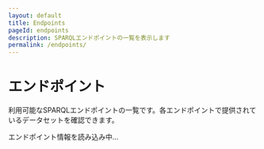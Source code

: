 ```yaml
---
layout: default
title: Endpoints
pageId: endpoints
description: SPARQLエンドポイントの一覧を表示します
permalink: /endpoints/
---
```


<div class="p-hero">
  <h1 class="p-hero__title">エンドポイント</h1>
  <p class="p-hero__description">利用可能なSPARQLエンドポイントの一覧です。各エンドポイントで提供されているデータセットを確認できます。</p>
</div>

<div id="loading" class="p-loading">
  <p>エンドポイント情報を読み込み中...</p>
</div>

<div id="error" class="p-error" style="display: none;">
  <p>エンドポイントの読み込みに失敗しました。</p>
</div>

<div id="endpoints-list" style="display: none;">
  <!-- エンドポイント一覧がここに動的に生成されます -->
</div>

<script>
document.addEventListener('DOMContentLoaded', function() {
  loadEndpoints();
});

async function loadEndpoints() {
  const loadingEl = document.getElementById('loading');
  const errorEl = document.getElementById('error');
  const listEl = document.getElementById('endpoints-list');
  
  try {
    // temp-endpoints.json からエンドポイント情報を読み込み（テンポラリファイル）
    // 将来的にはAPIエンドポイントに変更予定
    const baseUrl = window.SITE_BASE_URL || '';
    const response = await fetch(`${baseUrl}/assets/data/temp-endpoints.json`);
    if (!response.ok) {
      throw new Error('Failed to fetch endpoints list');
    }
    
    const endpoints = await response.json();
    
    loadingEl.style.display = 'none';
    
    if (!endpoints || endpoints.length === 0) {
      errorEl.innerHTML = '<p>エンドポイント情報が見つかりませんでした。</p>';
      errorEl.style.display = 'block';
      return;
    }
    
    renderEndpoints(endpoints);
    listEl.style.display = 'block';
    
  } catch (error) {
    console.error('Error loading endpoints:', error);
    loadingEl.style.display = 'none';
    errorEl.innerHTML = `
      <p>エンドポイントの読み込みに失敗しました。</p>
      <p>エラー: ${error.message}</p>
    `;
    errorEl.style.display = 'block';
  }
}

function renderEndpoints(endpoints) {
  const listEl = document.getElementById('endpoints-list');
  const baseUrl = window.SITE_BASE_URL || '';
  
  // 統計情報を計算
  const totalEndpoints = endpoints.length;
  const totalDatasets = endpoints.reduce((sum, endpoint) => sum + endpoint.dataset.length, 0);
  const avgDatasetsPerEndpoint = Math.round(totalDatasets / totalEndpoints * 10) / 10;
  
  // 統計セクションのHTML（FLOCSSクラス使用）
  const statsHtml = `
    <div class="p-endpoint-stats">
      <h3>エンドポイント統計</h3>
      <div class="p-endpoint-stats__grid">
        <div class="p-endpoint-stats__item">
          <span class="p-endpoint-stats__number">${totalEndpoints}</span>
          <div class="p-endpoint-stats__label">総エンドポイント数</div>
        </div>
        <div class="p-endpoint-stats__item">
          <span class="p-endpoint-stats__number">${totalDatasets}</span>
          <div class="p-endpoint-stats__label">総データセット数</div>
        </div>
        <div class="p-endpoint-stats__item">
          <span class="p-endpoint-stats__number">${avgDatasetsPerEndpoint}</span>
          <div class="p-endpoint-stats__label">平均データセット数/EP</div>
        </div>
      </div>
    </div>
  `;
  
  // エンドポイントカードのHTML（FLOCSSクラス使用）
  const endpointsHtml = endpoints.map(endpoint => `
    <div class="p-endpoint__card">
      <div class="p-endpoint__header">
        <h3>${endpoint.id}</h3>
        <div class="p-endpoint__id">endpoint: ${endpoint.id}</div>
        <div class="p-endpoint__url">https://${endpoint.id}.example.com/sparql</div>
        <div class="p-endpoint__dataset-count">${endpoint.dataset.length} datasets</div>
      </div>
      <div class="p-endpoint-datasets__grid">
        ${endpoint.dataset.map(datasetId => `
          <div class="p-endpoint-datasets__item">
            <a href="${baseUrl}/dataset/?id=${datasetId}" class="p-endpoint-datasets__name">${datasetId}</a>
            <div class="p-endpoint-datasets__id">${datasetId}</div>
          </div>
        `).join('')}
      </div>
    </div>
  `).join('');
  
  listEl.innerHTML = statsHtml + endpointsHtml;
}

// 将来のAPI対応用の関数（コメントアウト）
/*
async function loadEndpointsFromAPI() {
  try {
    const response = await fetch('/api/endpoints');
    const endpoints = await response.json();
    
    renderEndpoints(endpoints);
  } catch (error) {
    console.error('Error loading endpoints from API:', error);
  }
}
*/
</script>
